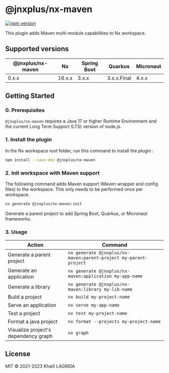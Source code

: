 # @jnxplus/nx-maven

[![npm version](https://badge.fury.io/js/@jnxplus%2Fnx-maven.svg)](https://badge.fury.io/js/@jnxplus%2Fnx-maven)

This plugin adds Maven multi-module capabilities to Nx workspace.

## Supported versions

| @jnxplus/nx-maven | Nx     | Spring Boot | Quarkus     | Micronaut |
| ----------------- | ------ | ----------- | ----------- | --------- |
| 0.x.x             | 16.x.x | 3.x.x       | 3.x.x.Final | 4.x.x     |

## Getting Started

### 0. Prerequisites

`@jnxplus/nx-maven` requires a Java 17 or higher Runtime Environment and the current Long Term Support (LTS) version of node.js.

### 1. Install the plugin

In the Nx workspace root folder, run this command to install the plugin :

```bash
npm install --save-dev @jnxplus/nx-maven
```

### 2. Init workspace with Maven support

The following command adds Maven support (Maven wrapper and config files) to the workspace. This only needs to be performed once per workspace.

```bash
nx generate @jnxplus/nx-maven:init
```

Generate a parent project to add Spring Boot, Quarkus, or Micronaut frameworks.

### 3. Usage

| Action                               | Command                                                          |
| ------------------------------------ | ---------------------------------------------------------------- |
| Generate a parent project            | `nx generate @jnxplus/nx-maven:parent-project my-parent-project` |
| Generate an application              | `nx generate @jnxplus/nx-maven:application my-app-name`          |
| Generate a library                   | `nx generate @jnxplus/nx-maven:library my-lib-name`              |
| Build a project                      | `nx build my-project-name`                                       |
| Serve an application                 | `nx serve my-app-name`                                           |
| Test a project                       | `nx test my-project-name`                                        |
| Format a java project                | `nx format --projects my-project-name`                           |
| Visualize project's dependency graph | `nx graph`                                                       |

## License

MIT © 2021-2023 Khalil LAGRIDA

